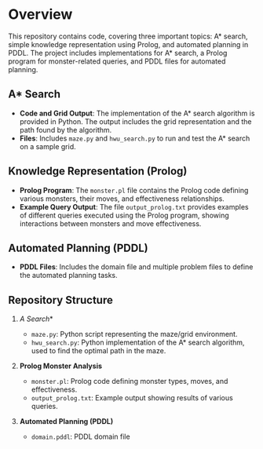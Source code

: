 # Overview
This repository contains code, covering three important topics: A* search, simple knowledge representation using Prolog, and automated planning in PDDL. The project includes implementations for A* search, a Prolog program for monster-related queries, and PDDL files for automated planning.

## A* Search
- **Code and Grid Output**: The implementation of the A* search algorithm is provided in Python. The output includes the grid representation and the path found by the algorithm.
- **Files**: Includes `maze.py` and `hwu_search.py` to run and test the A* search on a sample grid.

## Knowledge Representation (Prolog)
- **Prolog Program**: The `monster.pl` file contains the Prolog code defining various monsters, their moves, and effectiveness relationships.
- **Example Query Output**: The file `output_prolog.txt` provides examples of different queries executed using the Prolog program, showing interactions between monsters and move effectiveness.

## Automated Planning (PDDL)
- **PDDL Files**: Includes the domain file and multiple problem files to define the automated planning tasks.

## Repository Structure
1. **A* Search**
   - `maze.py`: Python script representing the maze/grid environment.
   - `hwu_search.py`: Python implementation of the A* search algorithm, used to find the optimal path in the maze.
  
2. **Prolog Monster Analysis**
   - `monster.pl`: Prolog code defining monster types, moves, and effectiveness.
   - `output_prolog.txt`: Example output showing results of various queries.
3. **Automated Planning (PDDL)**
   - `domain.pddl`: PDDL domain file

